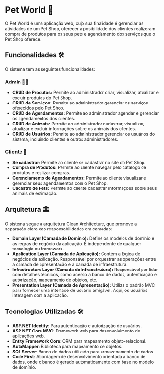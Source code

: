 # Pet World 🐾

O Pet World é uma aplicação web, cujo sua finalidade é gerenciar as atividades de um Pet Shop, oferecer a posibilidade dos clientes realizeram compra de produtos para os seus pets e agendamento dos serviços que o Pet Shop oferece.    

## Funcionalidades 🛠️

O sistema tem as seguintes funcionalidades:

### Admin 👨‍💼

- **CRUD de Produtos:** Permite ao administrador criar, visualizar, atualizar e excluir produtos do Pet Shop.
- **CRUD de Serviços:** Permite ao administrador gerenciar os serviços oferecidos pelo Pet Shop.
- **CRUD de Agendamentos:** Permite ao administrador agendar e gerenciar os agendamentos dos clientes.
- **CRUD de Animais:** Permite ao administrador cadastrar, visualizar, atualizar e excluir informações sobre os animais dos clientes.
- **CRUD de Usuários:** Permite ao administrador gerenciar os usuários do sistema, incluindo clientes e outros administradores.

### Cliente 🐶
- **Se cadastrar:** Permite ao cliente se cadastrar no site do Pet Shop.
- **Compra de Produtos:** Permite ao cliente navegar pelo catálogo de produtos e realizar compras.
- **Gerenciamento de Agendamentos:** Permite ao cliente visualizar e gerenciar seus agendamentos com o Pet Shop.
- **Cadastro de Pets:** Permite ao cliente cadastrar informações sobre seus animais de estimação.

## Arquitetura 🏛️

O sistema segue a arquitetura Clean Architecture, que promove a separação clara das responsabilidades em camadas:

- **Domain Layer (Camada de Domínio):** Define os modelos de domínio e as regras de negócio da aplicação. É independente de qualquer tecnologia ou framework.
- **Application Layer (Camada de Aplicação):** Contém a lógica de negócios da aplicação. Responsável por orquestrar as operações entre a camada de apresentação e a camada de infraestrutura.
- **Infrastructure Layer (Camada de Infraestrutura):** Responsável por lidar com detalhes técnicos, como acesso a banco de dados, autenticação e autorização, mapeamento de objetos, etc.
- **Presentation Layer (Camada de Apresentação):** Utiliza o padrão MVC para fornecer uma interface de usuário amigável. Aqui, os usuários interagem com a aplicação.

## Tecnologias Utilizadas 🛠️

- **ASP.NET Identity**: Para autenticação e autorização de usuários.
- **ASP.NET Core MVC**: Framework web para desenvolvimento de aplicações web.
- **Entity Framework Core**: ORM para mapeamento objeto-relacional.
- **AutoMapper**: Biblioteca para mapeamento de objetos.
- **SQL Server**: Banco de dados utilizado para armazenamento de dados.
- **Code First**: Abordagem de desenvolvimento orientada a banco de dados, onde o banco é gerado automaticamente com base no modelo de domínio.
